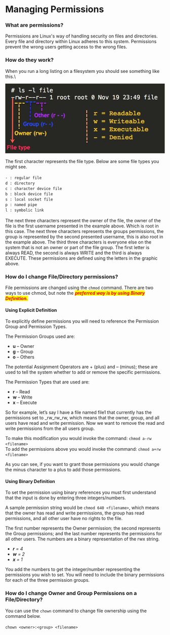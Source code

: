 # Managing Permissions

### What are permissions?

Permissions are Linux's way of handling security on files and directories. Every file and directory within Linux adheres to this system. Permissions prevent the wrong users getting access to the wrong files.&#x20;

### How do they work?

When you run a long listing on a filesystem you should see something like this.\


![](<../.gitbook/assets/image (1).png>)

The first character represents the file type. Below are some file types you might see. \
\
`- : regular file`\
`d : directory`\
`c : character device file`\
`b : block device file`\
`s : local socket file`\
`p : named pipe`\
`l : symbolic link`\
\
The next three characters represent the owner of the file, the owner of the file is the first username presented in the example above. Which is root in this case. The next three characters represents the groups permissions, the group is represented by the second presented username, this is also root in the example above. The third three characters is everyone else on the system that is not an owner or part of the file group. The first letter is always READ, the second is always WRITE and the third is always EXECUTE. These permissions are defined using the letters in the graphic above.&#x20;

### How do I change File/Directory permissions?

File permissions are changed using the `chmod` command. There are two ways to use chmod, but note the _<mark style="color:red;">**preferred way is by using Binary Definition.**</mark>_&#x20;

#### Using Explicit Definition

To explicitly define permissions you will need to reference the Permission Group and Permission Types.

The Permission Groups used are:

* **u** – Owner
* **g** – Group
* **o** – Others

The potential Assignment Operators are + (plus) and – (minus); these are used to tell the system whether to add or remove the specific permissions.

The Permission Types that are used are:

* **r** – Read
* **w** – Write
* **x** – Execute

So for example, let’s say I have a file named file1 that currently has the permissions set to \_rw\_rw\_rw, which means that the owner, group, and all users have read and write permission. Now we want to remove the read and write permissions from the all users group.

To make this modification you would invoke the command: `chmod a-rw <filename>`\
To add the permissions above you would invoke the command: `chmod a+rw <filename>`

As you can see, if you want to grant those permissions you would change the minus character to a plus to add those permissions.

#### Using Binary Definition

To set the permission using binary references you must first understand that the input is done by entering three integers/numbers.

A sample permission string would be `chmod 640 <filename>`, which means that the owner has read and write permissions, the group has read permissions, and all other user have no rights to the file.

The first number represents the Owner permission; the second represents the Group permissions; and the last number represents the permissions for all other users. The numbers are a binary representation of the rwx string.

* _**r** = 4_
* _**w** = 2_
* _**x** = 1_

You add the numbers to get the integer/number representing the permissions you wish to set. You will need to include the binary permissions for each of the three permission groups.

### How do I change Owner and Group Permissions on a File/Directory?

You can use the `chown` command to change file ownership using the command below.\
\
`chown <owner>:<group> <filename>`



